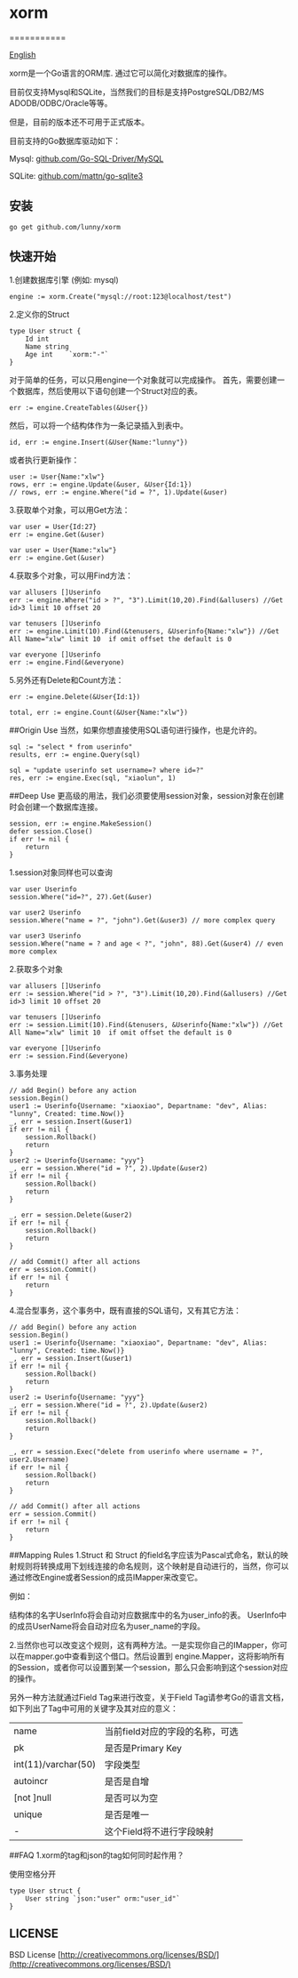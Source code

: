 # xorm
===========

[English](README.md)

xorm是一个Go语言的ORM库. 通过它可以简化对数据库的操作。

目前仅支持Mysql和SQLite，当然我们的目标是支持PostgreSQL/DB2/MS ADODB/ODBC/Oracle等等。

但是，目前的版本还不可用于正式版本。

目前支持的Go数据库驱动如下：

Mysql: [github.com/Go-SQL-Driver/MySQL](https://github.com/Go-SQL-Driver/MySQL)

SQLite: [github.com/mattn/go-sqlite3](https://github.com/mattn/go-sqlite3)

## 安装

	go get github.com/lunny/xorm

## 快速开始

1.创建数据库引擎 (例如: mysql)

	engine := xorm.Create("mysql://root:123@localhost/test")


2.定义你的Struct


	type User struct {
    	Id int
    	Name string
    	Age int    `xorm:"-"`
	}


对于简单的任务，可以只用engine一个对象就可以完成操作。
首先，需要创建一个数据库，然后使用以下语句创建一个Struct对应的表。


	err := engine.CreateTables(&User{})

	
然后，可以将一个结构体作为一条记录插入到表中。
  

	id, err := engine.Insert(&User{Name:"lunny"})


或者执行更新操作：


	user := User{Name:"xlw"}
	rows, err := engine.Update(&user, &User{Id:1})
	// rows, err := engine.Where("id = ?", 1).Update(&user)


3.获取单个对象，可以用Get方法：


	var user = User{Id:27}
	err := engine.Get(&user)

	var user = User{Name:"xlw"}
	err := engine.Get(&user)
	
4.获取多个对象，可以用Find方法：

	var allusers []Userinfo
	err := engine.Where("id > ?", "3").Limit(10,20).Find(&allusers) //Get id>3 limit 10 offset 20

	var tenusers []Userinfo
	err := engine.Limit(10).Find(&tenusers, &Userinfo{Name:"xlw"}) //Get All Name="xlw" limit 10  if omit offset the default is 0

	var everyone []Userinfo
	err := engine.Find(&everyone)

5.另外还有Delete和Count方法：

	err := engine.Delete(&User{Id:1})
	
	total, err := engine.Count(&User{Name:"xlw"})

##Origin Use
当然，如果你想直接使用SQL语句进行操作，也是允许的。

	sql := "select * from userinfo"
	results, err := engine.Query(sql)
	
	sql = "update userinfo set username=? where id=?"
	res, err := engine.Exec(sql, "xiaolun", 1) 

##Deep Use
更高级的用法，我们必须要使用session对象，session对象在创建时会创建一个数据库连接。


	session, err := engine.MakeSession()
	defer session.Close()
	if err != nil {
    	return
	}


1.session对象同样也可以查询

	var user Userinfo
	session.Where("id=?", 27).Get(&user)

	var user2 Userinfo
	session.Where("name = ?", "john").Get(&user3) // more complex query

	var user3 Userinfo
	session.Where("name = ? and age < ?", "john", 88).Get(&user4) // even more complex


2.获取多个对象

	var allusers []Userinfo
	err := session.Where("id > ?", "3").Limit(10,20).Find(&allusers) //Get id>3 limit 10 offset 20

	var tenusers []Userinfo
	err := session.Limit(10).Find(&tenusers, &Userinfo{Name:"xlw"}) //Get All Name="xlw" limit 10  if omit offset the default is 0

	var everyone []Userinfo
	err := session.Find(&everyone)
	
3.事务处理

	// add Begin() before any action
	session.Begin()	
	user1 := Userinfo{Username: "xiaoxiao", Departname: "dev", Alias: "lunny", Created: time.Now()}
	_, err = session.Insert(&user1)
	if err != nil {
		session.Rollback()
		return
	}
	user2 := Userinfo{Username: "yyy"}
	_, err = session.Where("id = ?", 2).Update(&user2)
	if err != nil {
		session.Rollback()
		return
	}

	_, err = session.Delete(&user2)
	if err != nil {
		session.Rollback()
		return
	}

    // add Commit() after all actions
	err = session.Commit()
	if err != nil {
		return
	}

4.混合型事务，这个事务中，既有直接的SQL语句，又有其它方法：

	// add Begin() before any action
	session.Begin()	
	user1 := Userinfo{Username: "xiaoxiao", Departname: "dev", Alias: "lunny", Created: time.Now()}
	_, err = session.Insert(&user1)
	if err != nil {
		session.Rollback()
		return
	}
	user2 := Userinfo{Username: "yyy"}
	_, err = session.Where("id = ?", 2).Update(&user2)
	if err != nil {
		session.Rollback()
		return
	}

	_, err = session.Exec("delete from userinfo where username = ?", user2.Username)
	if err != nil {
		session.Rollback()
		return
	}

    // add Commit() after all actions
	err = session.Commit()
	if err != nil {
		return
	}

##Mapping Rules
1.Struct 和 Struct 的field名字应该为Pascal式命名，默认的映射规则将转换成用下划线连接的命名规则，这个映射是自动进行的，当然，你可以通过修改Engine或者Session的成员IMapper来改变它。

例如：

结构体的名字UserInfo将会自动对应数据库中的名为user_info的表。	
UserInfo中的成员UserName将会自动对应名为user_name的字段。

2.当然你也可以改变这个规则，这有两种方法。一是实现你自己的IMapper，你可以在mapper.go中查看到这个借口。然后设置到 engine.Mapper，这将影响所有的Session，或者你可以设置到某一个session，那么只会影响到这个session对应的操作。

另外一种方法就通过Field Tag来进行改变，关于Field Tag请参考Go的语言文档，如下列出了Tag中可用的关键字及其对应的意义：

<table>
    <tr>
        <td>name</td><td>当前field对应的字段的名称，可选</td>
    </tr>
    <tr>
        <td>pk</td><td>是否是Primary Key</td>
    </tr>
    <tr>
        <td>int(11)/varchar(50)</td><td>字段类型</td>
    </tr>
    <tr>
        <td>autoincr</td><td>是否是自增</td>
    </tr>
    <tr>
        <td>[not ]null</td><td>是否可以为空</td>
    </tr>
    <tr>
        <td>unique</td><td>是否是唯一</td>
    </tr>
    <tr>
        <td>-</td><td>这个Field将不进行字段映射</td>
    </tr>
</table>


##FAQ
1.xorm的tag和json的tag如何同时起作用？
  
  使用空格分开

	type User struct {
    	User string `json:"user" orm:"user_id"`
	}

## LICENSE

 BSD License
 [http://creativecommons.org/licenses/BSD/](http://creativecommons.org/licenses/BSD/)
